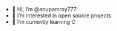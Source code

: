 - 👋 Hi, I’m @anupamroy777
- 👀 I’m interested in open source projects
- 🌱 I’m currently learning C



<!---
Johny8988/Johny8988 is a ✨ special ✨ repository because its `README.md` (this file) appears on your GitHub profile.
You can click the Preview link to take a look at your changes.
--->
